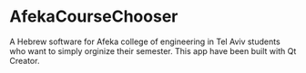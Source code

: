 # AfekaCourseChooser
A Hebrew software for Afeka college of engineering in Tel Aviv students who want to simply orginize their semester.
This app have been built with Qt Creator.
